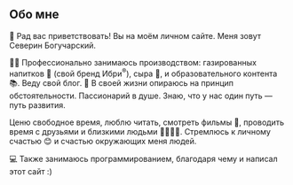 Обо мне
-
👋 Рад вас приветствовать! Вы&nbsp;на&nbsp;моём личном сайте. Меня зовут Северин Богучарский.

👨‍🏭 Профессионально занимаюсь производством: газированных напитков 🥤 (свой бренд Ибри<sup class="reg">&reg;</sup>), сыра 🧀, и&nbsp;образовательного контента 📚. Веду свой блог.
📖 В&nbsp;своей жизни опираюсь на&nbsp;принцип обстоятельности. Пассионарий в&nbsp;душе. Знаю, что у&nbsp;нас один путь&nbsp;&mdash; путь развития.

Ценю свободное время, люблю читать, смотреть фильмы 🎥, проводить время с&nbsp;друзьями и&nbsp;близкими людьми 👨‍👩‍👧‍👦. Стремлюсь к&nbsp;личному счастью 😊 и&nbsp;счастью окружающих меня людей.

💻 Также занимаюсь программированием, благодаря чему и&nbsp;написал этот сайт :)